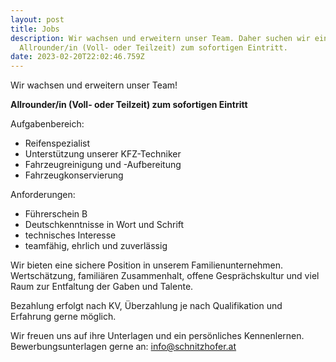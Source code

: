 ```yaml
---
layout: post
title: Jobs
description: Wir wachsen und erweitern unser Team. Daher suchen wir einen/eine
  A﻿llrounder/in (Voll- oder Teilzeit) zum sofortigen Eintritt.
date: 2023-02-20T22:02:46.759Z
---
```

Wir wachsen und erweitern unser Team! 

**A﻿llrounder/in (Voll- oder Teilzeit) zum sofortigen Eintritt**

A﻿ufgabenbereich:

* R﻿eifenspezialist
* U﻿nterstützung unserer KFZ-Techniker
* F﻿ahrzeugreinigung und -Aufbereitung
* F﻿ahrzeugkonservierung

A﻿nforderungen:

* F﻿ührerschein B 
* D﻿eutschkenntnisse in Wort und Schrift
* t﻿echnisches Interesse
* t﻿eamfähig, ehrlich und zuverlässig

W﻿ir bieten eine sichere Position in unserem Familienunternehmen. Wertschätzung, familiären Zusammenhalt, offene Gesprächskultur und viel Raum zur Entfaltung der Gaben und Talente. 

B﻿ezahlung erfolgt nach KV, Überzahlung je nach Qualifikation und Erfahrung gerne möglich. 

Wir freuen uns auf ihre Unterlagen und ein persönliches Kennenlernen. B﻿ewerbungsunterlagen gerne an: info@schnitzhofer.at